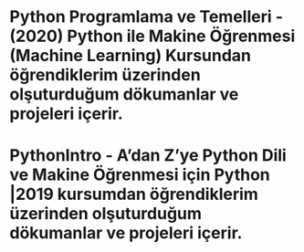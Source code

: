 # Python Programlama ve Temelleri - (2020) Python ile Makine Öğrenmesi (Machine Learning) Kursundan öğrendiklerim üzerinden olşuturduğum dökumanlar ve projeleri içerir.

# PythonIntro - A’dan Z’ye Python Dili ve Makine Öğrenmesi için Python |2019 kursumdan öğrendiklerim üzerinden olşuturduğum dökumanlar ve projeleri içerir.
